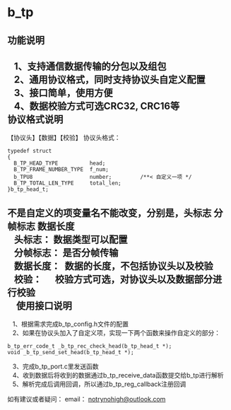 b_tp
====
功能说明
----
    1、支持通信数据传输的分包以及组包<br>
    2、通用协议格式，同时支持协议头自定义配置<br>
    3、接口简单，使用方便<br>
    4、数据校验方式可选CRC32, CRC16等<br>
协议格式说明
----
【协议头】【数据】【校验】
协议头格式：
```
typedef struct
{
  B_TP_HEAD_TYPE          head;
  B_TP_FRAME_NUMBER_TYPE  f_num;
  b_TPU8                  number;         /**< 自定义一项 */
  B_TP_TOTAL_LEN_TYPE     total_len;
}b_tp_head_t;
```
不是自定义的项变量名不能改变，分别是，头标志 分帧标志 数据长度<br>
    头标志：    数据类型可以配置<br>
    分帧标志：  是否分帧传输<br>
    数据长度：  数据的长度，不包括协议头以及校验<br>
    校验：      校验方式可选，对协议头以及数据部分进行校验<br>
    
使用接口说明
----
    1、根据需求完成b_tp_config.h文件的配置<br>
    2、如果在协议头加入了自定义项，实现一下两个函数来操作自定义的部分：<br>
```
b_tp_err_code_t _b_tp_rec_check_head(b_tp_head_t *);
void _b_tp_send_set_head(b_tp_head_t *);
```
    3、完成b_tp_port.c里发送函数<br>
    4、收到数据后将收到的数据通过b_tp_receive_data函数提交给b_tp进行解析<br>
    5、解析完成后调用回调，所以通过b_tp_reg_callback注册回调<br>

如有建议或者疑问： email： notrynohigh@outlook.com
